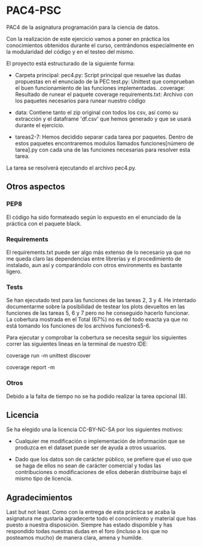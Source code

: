 # PAC4-PSC
PAC4 de la asignatura programación para la ciencia de datos.

Con la realización de este ejercicio vamos a poner en práctica los conocimientos obtenidos durante el curso, centrándonos especialmente en la modularidad del código y en el testeo del mismo.

El proyecto está estructurado de la siguiente forma:

- Carpeta principal: 
	pec4.py: Script principal que resuelve las dudas propuestas en el enunciado de la PEC
	test.py: Unittest que comprueban el buen funcionamiento de las funciones implementadas.
	.coverage: Resultado de runear el paquete coverage
	requirements.txt: Archivo con los paquetes necesarios para runear nuestro código

- data: Contiene tanto el zip original con todos los csv, así como su extracción y el dataframe 'df.csv' que hemos generado y que se usará durante el ejercicio.


- tareas2-7:
	Hemos decidido separar cada tarea por paquetes. Dentro de estos paquetes encontraremos modulos llamados funciones[número de tarea].py con cada una de las funciones necesarias para resolver esta tarea.


La tarea se resolverá ejecutando el archivo pec4.py.

## Otros aspectos

### PEP8

El código ha sido formateado según lo expuesto en el enunciado de la práctica con el paquete black.

### Requirements

El requirements.txt puede ser algo más extenso de lo necesario ya que no me queda claro las dependencias entre librerías y el procedimiento de instalado, aun así y comparándolo con otros environments es bastante ligero.

### Tests

Se han ejecutado test para las funciones de las tareas 2, 3 y 4. He intentado documentarme sobre la posibilidad de testear los plots devueltos en las funciones de las tareas 5, 6 y 7 pero no he conseguido hacerlo funcionar. La cobertura mostrada en el Total (67%) no es del todo exacta ya que no está tomando los funciones de los archivos funciones5-6.

Para ejecutar y comprobar la cobertura se necesita seguir los siguientes correr las siguientes lineas en la terminal de nuestro IDE:

coverage run -m unittest discover

coverage report -m

### Otros

Debido a la falta de tiempo no se ha podido realizar la tarea opcional (8).

## Licencia

Se ha elegido una la licencia CC-BY-NC-SA por los siguientes motivos: 

- Cualquier me modificación o implementación de información que se produzca en el dataset puede ser de ayuda a otros usuarios.

- Dado que los datos son de carácter público, se prefiere que el uso que se haga de ellos no sean de carácter comercial y todas las contribuciones o modificaciones de ellos deberán distribuirse bajo el mismo tipo de licencia.

## Agradecimientos

Last but not least. Como con la entrega de esta práctica se acaba la asignatura me gustaría agradecerte todo el conocimiento y material que has puesto a nuestra disposición. Siempre has estado disponible y has respondido todas nuestras dudas en el foro (incluso a los que no posteamos mucho) de manera clara, amena y humilde. 
